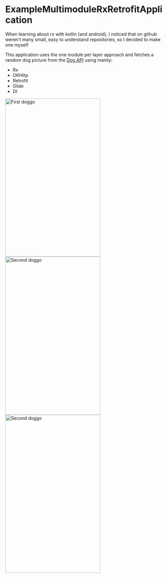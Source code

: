 # ExampleMultimoduleRxRetrofitApplication
When learning about rx with kotlin (and android), I noticed that on github weren't many small, easy to understand repositories, so I decided to make one myself

This application uses the one module per layer approach and fetches a random dog picture from the [Dog API](https://dog.ceo/dog-api/) using mainly:

- Rx
- OKHttp
- Retrofit
- Glide
- DI


<img src="https://user-images.githubusercontent.com/98784426/191297818-bb325aa4-1301-47e7-b8ae-6afc91e07ba7.png" height="500" width="300" title="First doggo"> <img src="https://user-images.githubusercontent.com/98784426/191297821-72ceee2e-6003-4724-8086-a67e00843185.png" height="500" width="300" title="Second doggo"> <img src="https://user-images.githubusercontent.com/98784426/191297827-6c3bdeea-9689-4be4-9ab5-2f2d4bffb573.png" height="500" width="300" title="Second doggo">

